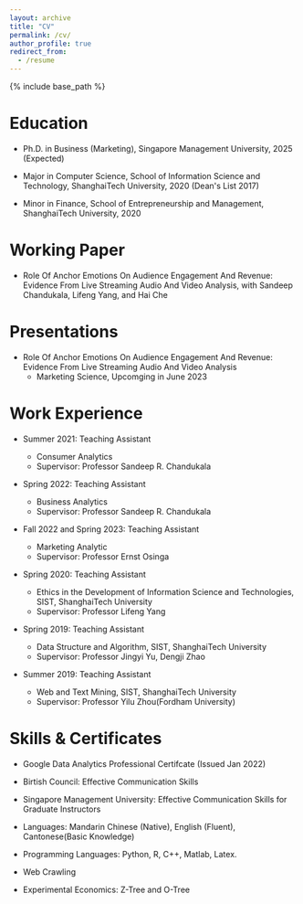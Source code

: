 ```yaml
---
layout: archive
title: "CV"
permalink: /cv/
author_profile: true
redirect_from:
  - /resume
---
```


{% include base_path %}

Education
======
* Ph.D. in Business (Marketing), Singapore Management University, 2025 (Expected)

* Major in Computer Science, School of Information Science and Technology, ShanghaiTech University, 2020 (Dean's List 2017)

* Minor in Finance, School of Entrepreneurship and Management, ShanghaiTech University, 2020


Working Paper
======
* Role Of Anchor Emotions On Audience Engagement And Revenue: Evidence From Live Streaming Audio And Video Analysis, with Sandeep Chandukala, Lifeng Yang, and Hai Che 

Presentations
======
* Role Of Anchor Emotions On Audience Engagement And Revenue: Evidence From Live Streaming Audio And Video Analysis
  * Marketing Science, Upcomging in June 2023 

Work Experience
======
* Summer 2021: Teaching Assistant
  * Consumer Analytics
  * Supervisor: Professor Sandeep R. Chandukala

* Spring 2022: Teaching Assistant
  * Business Analytics
  * Supervisor: Professor Sandeep R. Chandukala

* Fall 2022 and Spring 2023: Teaching Assistant
  * Marketing Analytic
  * Supervisor: Professor Ernst Osinga

* Spring 2020: Teaching Assistant
  * Ethics in the Development of Information Science and Technologies, SIST, ShanghaiTech University
  * Supervisor: Professor Lifeng Yang

* Spring 2019: Teaching Assistant
  * Data Structure and Algorithm, SIST, ShanghaiTech University
  * Supervisor: Professor Jingyi Yu, Dengji Zhao

* Summer 2019: Teaching Assistant
  * Web and Text Mining, SIST, ShanghaiTech University
  * Supervisor: Professor Yilu Zhou(Fordham University)


Skills & Certificates
======
* Google Data Analytics Professional Certifcate (Issued Jan 2022)

* Birtish Council: Effective Communication Skills

* Singapore Management University: Effective Communication Skills for Graduate Instructors

* Languages: Mandarin Chinese (Native), English (Fluent), Cantonese(Basic Knowledge)

* Programming Languages: Python, R, C++, Matlab, Latex.

* Web Crawling

* Experimental Economics: Z-Tree and O-Tree




